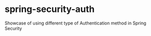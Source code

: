 # spring-security-auth
Showcase of using different type of Authentication method in Spring Security
